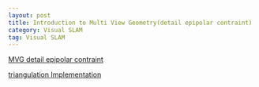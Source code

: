 ```yaml
---
layout: post
title: Introduction to Multi View Geometry(detail epipolar contraint)
category: Visual SLAM
tag: Visual SLAM
---
```


[MVG detail epipolar contraint](https://m.blog.naver.com/PostList.naver?blogId=hms4913)

[triangulation Implementation](https://blog.csdn.net/weixin_41469272/article/details/123696963)
